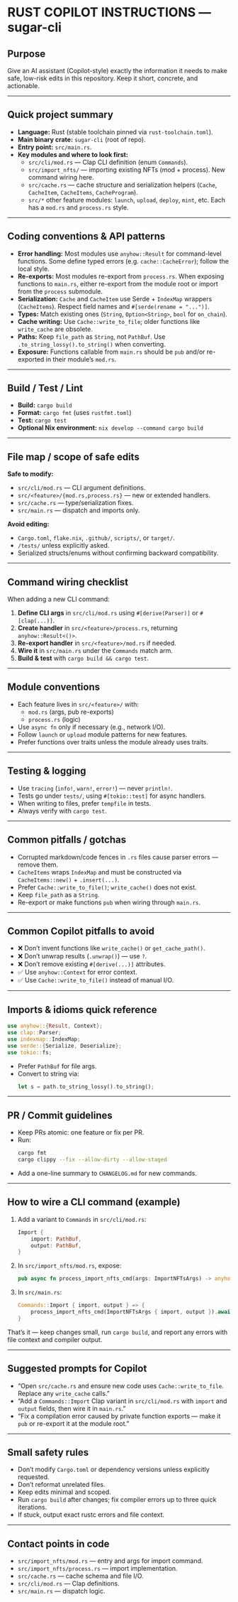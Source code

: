 # RUST COPILOT INSTRUCTIONS — sugar-cli

## Purpose
Give an AI assistant (Copilot-style) exactly the information it needs to make safe, low-risk edits in this repository. Keep it short, concrete, and actionable.

---

## Quick project summary
- **Language:** Rust (stable toolchain pinned via `rust-toolchain.toml`).
- **Main binary crate:** `sugar-cli` (root of repo).
- **Entry point:** `src/main.rs`.
- **Key modules and where to look first:**
  - `src/cli/mod.rs` — Clap CLI definition (enum `Commands`).
  - `src/import_nfts/` — importing existing NFTs (mod + process). New command wiring here.
  - `src/cache.rs` — cache structure and serialization helpers (`Cache`, `CacheItem`, `CacheItems`, `CacheProgram`).
  - `src/*` other feature modules: `launch`, `upload`, `deploy`, `mint`, etc. Each has a `mod.rs` and `process.rs` style.

---

## Coding conventions & API patterns
- **Error handling:** Most modules use `anyhow::Result` for command-level functions. Some define typed errors (e.g. `cache::CacheError`); follow the local style.
- **Re-exports:** Most modules re-export from `process.rs`. When exposing functions to `main.rs`, either re-export from the module root or import from the `process` submodule.
- **Serialization:** `Cache` and `CacheItem` use Serde + `IndexMap` wrappers (`CacheItems`). Respect field names and `#[serde(rename = "...")]`.
- **Types:** Match existing ones (`String`, `Option<String>`, `bool` for `on_chain`).
- **Cache writing:** Use `Cache::write_to_file`; older functions like `write_cache` are obsolete.
- **Paths:** Keep `file_path` as `String`, not `PathBuf`. Use `.to_string_lossy().to_string()` when converting.
- **Exposure:** Functions callable from `main.rs` should be `pub` and/or re-exported in their module’s `mod.rs`.

---

## Build / Test / Lint
- **Build:** `cargo build`
- **Format:** `cargo fmt` (uses `rustfmt.toml`)
- **Test:** `cargo test`
- **Optional Nix environment:** `nix develop --command cargo build`

---

## File map / scope of safe edits
**Safe to modify:**
- `src/cli/mod.rs` — CLI argument definitions.
- `src/<feature>/{mod.rs,process.rs}` — new or extended handlers.
- `src/cache.rs` — type/serialization fixes.
- `src/main.rs` — dispatch and imports only.

**Avoid editing:**
- `Cargo.toml`, `flake.nix`, `.github/`, `scripts/`, or `target/`.
- `/tests/` unless explicitly asked.
- Serialized structs/enums without confirming backward compatibility.

---

## Command wiring checklist
When adding a new CLI command:
1. **Define CLI args** in `src/cli/mod.rs` using `#[derive(Parser)]` or `#[clap(...)]`.
2. **Create handler** in `src/<feature>/process.rs`, returning `anyhow::Result<()>`.
3. **Re-export handler** in `src/<feature>/mod.rs` if needed.
4. **Wire it** in `src/main.rs` under the `Commands` match arm.
5. **Build & test** with `cargo build && cargo test`.

---

## Module conventions
- Each feature lives in `src/<feature>/` with:
  - `mod.rs` (args, pub re-exports)
  - `process.rs` (logic)
- Use `async fn` only if necessary (e.g., network I/O).
- Follow `launch` or `upload` module patterns for new features.
- Prefer functions over traits unless the module already uses traits.

---

## Testing & logging
- Use `tracing` (`info!`, `warn!`, `error!`) — never `println!`.
- Tests go under `tests/`, using `#[tokio::test]` for async handlers.
- When writing to files, prefer `tempfile` in tests.
- Always verify with `cargo test`.

---

## Common pitfalls / gotchas
- Corrupted markdown/code fences in `.rs` files cause parser errors — remove them.
- `CacheItems` wraps `IndexMap` and must be constructed via `CacheItems::new()` + `.insert(...)`.
- Prefer `Cache::write_to_file()`; `write_cache()` does not exist.
- Keep `file_path` as a `String`.
- Re-export or make functions `pub` when wiring through `main.rs`.

---

## Common Copilot pitfalls to avoid
- ❌ Don’t invent functions like `write_cache()` or `get_cache_path()`.
- ❌ Don’t unwrap results (`.unwrap()`) — use `?`.
- ❌ Don’t remove existing `#[derive(...)]` attributes.
- ✅ Use `anyhow::Context` for error context.
- ✅ Use `Cache::write_to_file()` instead of manual I/O.

---

## Imports & idioms quick reference
```rust
use anyhow::{Result, Context};
use clap::Parser;
use indexmap::IndexMap;
use serde::{Serialize, Deserialize};
use tokio::fs;
```

- Prefer `PathBuf` for file args.
- Convert to string via:  
  ```rust
  let s = path.to_string_lossy().to_string();
  ```

---

## PR / Commit guidelines
- Keep PRs atomic: one feature or fix per PR.
- Run:
  ```bash
  cargo fmt
  cargo clippy --fix --allow-dirty --allow-staged
  ```
- Add a one-line summary to `CHANGELOG.md` for new commands.

---

## How to wire a CLI command (example)
1. Add a variant to `Commands` in `src/cli/mod.rs`:
   ```rust
   Import {
       import: PathBuf,
       output: PathBuf,
   }
   ```
2. In `src/import_nfts/mod.rs`, expose:
   ```rust
   pub async fn process_import_nfts_cmd(args: ImportNFTsArgs) -> anyhow::Result<()> { ... }
   ```
3. In `src/main.rs`:
   ```rust
   Commands::Import { import, output } => {
       process_import_nfts_cmd(ImportNFTsArgs { import, output }).await?;
   }
   ```

That’s it — keep changes small, run `cargo build`, and report any errors with file context and compiler output.

---

## Suggested prompts for Copilot
- “Open `src/cache.rs` and ensure new code uses `Cache::write_to_file`. Replace any `write_cache` calls.”
- “Add a `Commands::Import` Clap variant in `src/cli/mod.rs` with `import` and `output` fields, then wire it in `main.rs`.”
- “Fix a compilation error caused by private function exports — make it `pub` or re-export it at the module root.”

---

## Small safety rules
- Don’t modify `Cargo.toml` or dependency versions unless explicitly requested.
- Don’t reformat unrelated files.
- Keep edits minimal and scoped.
- Run `cargo build` after changes; fix compiler errors up to three quick iterations.
- If stuck, output exact rustc errors and file context.

---

## Contact points in code
- `src/import_nfts/mod.rs` — entry and args for import command.
- `src/import_nfts/process.rs` — import implementation.
- `src/cache.rs` — cache schema and file I/O.
- `src/cli/mod.rs` — Clap definitions.
- `src/main.rs` — dispatch logic.
